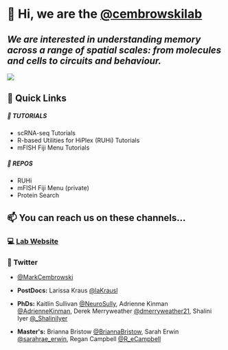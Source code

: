 
# 👋 Hi, we are the [@cembrowskilab](https://www.cembrowskilab.com/)

## *We are interested in understanding memory across a range of spatial scales: from molecules and cells to circuits and behaviour.*  
![](https://images.squarespace-cdn.com/content/v1/5ae4b962da02bc2c12392eb6/1525019485972-S5PWYME9XE8Q2JZCRQQF/lypd1CaRegions_retry_5_b_full.jpg?format=2500w)
  
## 📌 Quick Links  
##### 📝 **TUTORIALS**   
- scRNA-seq Tutorials  
- R-based Utilities for HiPlex (RUHi) Tutorials  
- mFISH Fiji Menu Tutorials  
  
##### 📂 **REPOS**  
- RUHi  
- mFISH Fiji Menu (private)    
- Protein Search  
  
## 📫  You can reach us on these channels...  
### 💻 [Lab Website](https://www.cembrowskilab.com/)
### 🐣 Twitter
- [@MarkCembrowski](https://twitter.com/MarkCembrowski)  
  
- **PostDocs:** Larissa Kraus [@laKrausl](https://twitter.com/laKrausl)    
- **PhDs:** Kaitlin Sullivan [@NeuroSully](https://twitter.com/NeuroSully), Adrienne Kinman [@AdrienneKinman](https://twitter.com/AdrienneKinman), Derek Merryweather [@dmerryweather21](https://twitter.com/dmerryweather21), Shalini Iyer [@_ShaliniIyer](https://twitter.com/_ShaliniIyer)   
- **Master's:** Brianna Bristow [@BriannaBristow](https://twitter.com/BriannaBristow), Sarah Erwin [@sarahrae_erwin](https://twitter.com/sarahrae_erwin), Regan Campbell [@R_eCampbell](https://twitter.com/R_eCampbell)    



